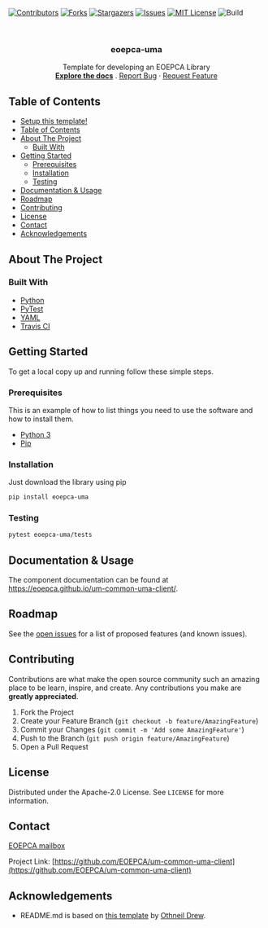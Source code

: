 <!--
***
*** To avoid retyping too much info. Do a search and replace for the following:
*** um-common-uma-client, eoepca-uma
-->
[![Contributors][contributors-shield]][contributors-url]
[![Forks][forks-shield]][forks-url]
[![Stargazers][stars-shield]][stars-url]
[![Issues][issues-shield]][issues-url]
[![MIT License][license-shield]][license-url]
![Build][build-shield]

<!-- PROJECT LOGO -->
<br />
<p align="center">
  <a href="https://github.com/EOEPCA/um-common-uma-client">
  </a>

  <h3 align="center">eoepca-uma</h3>

  <p align="center">
    Template for developing an EOEPCA Library
    <br />
    <a href="https://github.com/EOEPCA/um-common-uma-client"><strong>Explore the docs</strong></a>
    .
    <a href="https://github.com/EOEPCA/um-common-uma-client/issues">Report Bug</a>
    ·
    <a href="https://github.com/EOEPCA/um-common-uma-client/issues">Request Feature</a>
  </p>
</p>

## Table of Contents

- [Setup this template!](#setup-this-template)
- [Table of Contents](#table-of-contents)
- [About The Project](#about-the-project)
  - [Built With](#built-with)
- [Getting Started](#getting-started)
  - [Prerequisites](#prerequisites)
  - [Installation](#installation)
  - [Testing](#testing)
- [Documentation & Usage](#documentation--usage)
- [Roadmap](#roadmap)
- [Contributing](#contributing)
- [License](#license)
- [Contact](#contact)
- [Acknowledgements](#acknowledgements)

## About The Project

### Built With

- [Python](https://www.python.org//)
- [PyTest](https://docs.pytest.org)
- [YAML](https://yaml.org/)
- [Travis CI](https://travis-ci.com/)

## Getting Started

To get a local copy up and running follow these simple steps.

### Prerequisites

This is an example of how to list things you need to use the software and how to install them.

- [Python 3](https://www.python.org//)
- [Pip](https://pip.pypa.io/en/stable/)

### Installation

Just download the library using pip

```sh
pip install eoepca-uma
```

### Testing

```sh
pytest eoepca-uma/tests
```

## Documentation & Usage

The component documentation can be found at https://eoepca.github.io/um-common-uma-client/.

## Roadmap

See the [open issues](https://github.com/EOEPCA/um-common-uma-client/issues) for a list of proposed features (and known issues).

## Contributing

Contributions are what make the open source community such an amazing place to be learn, inspire, and create. Any contributions you make are **greatly appreciated**.

1. Fork the Project
2. Create your Feature Branch (`git checkout -b feature/AmazingFeature`)
3. Commit your Changes (`git commit -m 'Add some AmazingFeature'`)
4. Push to the Branch (`git push origin feature/AmazingFeature`)
5. Open a Pull Request

## License

Distributed under the Apache-2.0 License. See `LICENSE` for more information.

## Contact

[EOEPCA mailbox](eoepca.systemteam@telespazio.com)

Project Link: [https://github.com/EOEPCA/um-common-uma-client](https://github.com/EOEPCA/um-common-uma-client)

## Acknowledgements

- README.md is based on [this template](https://github.com/othneildrew/Best-README-Template) by [Othneil Drew](https://github.com/othneildrew).


[contributors-shield]: https://img.shields.io/github/contributors/EOEPCA/um-common-uma-client.svg?style=flat-square
[contributors-url]: https://github.com/EOEPCA/um-common-uma-client/graphs/contributors
[forks-shield]: https://img.shields.io/github/forks/EOEPCA/um-common-uma-client.svg?style=flat-square
[forks-url]: https://github.com/EOEPCA/um-common-uma-client/network/members
[stars-shield]: https://img.shields.io/github/stars/EOEPCA/um-common-uma-client.svg?style=flat-square
[stars-url]: https://github.com/EOEPCA/um-common-uma-client/stargazers
[issues-shield]: https://img.shields.io/github/issues/EOEPCA/um-common-uma-client.svg?style=flat-square
[issues-url]: https://github.com/EOEPCA/um-common-uma-client/issues
[license-shield]: https://img.shields.io/github/license/EOEPCA/um-common-uma-client.svg?style=flat-square
[license-url]: https://github.com/EOEPCA/um-common-uma-client/blob/master/LICENSE
[build-shield]: https://www.travis-ci.com/EOEPCA/um-common-uma-client.svg?branch=master
